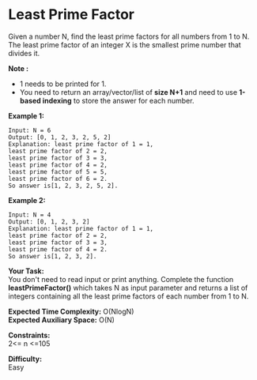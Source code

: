 # Least Prime Factor
Given a number N, find the least prime factors for all numbers from 1 to N.  The least prime factor of an integer X is the smallest prime number that divides it.

**Note :** <br>
- 1 needs to be printed for 1.
- You need to return an array/vector/list of **size N+1** and need to use **1-based indexing** to store the answer for each number.

**Example 1:**
```
Input: N = 6
Output: [0, 1, 2, 3, 2, 5, 2] 
Explanation: least prime factor of 1 = 1,
least prime factor of 2 = 2,
least prime factor of 3 = 3,
least prime factor of 4 = 2,
least prime factor of 5 = 5,
least prime factor of 6 = 2.
So answer is[1, 2, 3, 2, 5, 2]. 
```

**Example 2:**
```
Input: N = 4
Output: [0, 1, 2, 3, 2]
Explanation: least prime factor of 1 = 1,
least prime factor of 2 = 2,
least prime factor of 3 = 3,
least prime factor of 4 = 2.
So answer is[1, 2, 3, 2]. 
```

**Your Task:** <br>
You don't need to read input or print anything. Complete the function **leastPrimeFactor()** which takes N as input parameter and returns a list of integers containing all the least prime factors of each number from 1 to N.

**Expected Time Complexity:** O(NlogN) <br>
**Expected Auxiliary Space:** O(N)

**Constraints:** <br>
2<= n <=105

**Difficulty:** <br>
Easy
